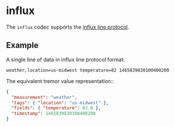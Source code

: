# influx

The `influx` codec supports the [influx line protocol](https://docs.influxdata.com/influxdb/v1.7/write_protocols/line_protocol_tutorial/).

## Example

A single line of data in influx line protocol format:

```text
weather,location=us-midwest temperature=82 1465839830100400200
```

The equivalent tremor value representation::

```json
{
  "measurement": "weather",
  "tags": { "location": "us-midwest" },
  "fields": { "temperature": 82.0 },
  "timestamp": 1465839830100400200
}
```

